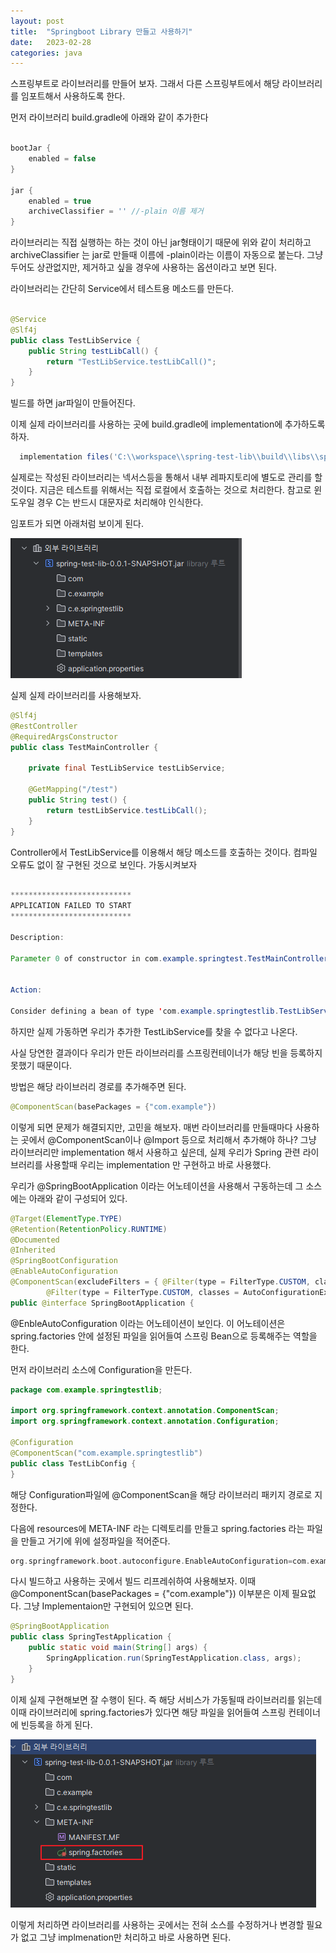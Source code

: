 ```yaml
---
layout: post
title:  "Springboot Library 만들고 사용하기"
date:   2023-02-28
categories: java
---
```


스프링부트로 라이브러리를 만들어 보자. 그래서 다른 스프링부트에서 해당 라이브러리를 임포트해서 사용하도록 한다. 

먼저 라이브러리 build.gradle에 아래와 같이 추가한다

```groovy

bootJar {
    enabled = false
}

jar {
    enabled = true
    archiveClassifier = '' //-plain 이름 제거
}
```

라이브러리는 직접 실행하는 하는 것이 아닌 jar형태이기 때문에 위와 같이 처리하고 archiveClassifier 는 jar로 만들때 이름에 -plain이라는 이름이 자동으로 붙는다. 그냥 두어도 상관없지만, 제거하고 싶을 경우에 사용하는 옵션이라고 보면 된다. 

라이브러리는 간단히 Service에서 테스트용 메소드를 만든다. 

```java

@Service
@Slf4j
public class TestLibService {
    public String testLibCall() {
        return "TestLibService.testLibCall()";
    }
}

```

빌드를 하면 jar파일이 만들어진다. 

이제 실제 라이브러리를 사용하는 곳에 build.gradle에 implementation에 추가하도록 하자.

```groovy
  implementation files('C:\\workspace\\spring-test-lib\\build\\libs\\spring-test-lib-0.0.1-SNAPSHOT.jar')
```

실제로는 작성된 라이브러리는 넥서스등을 통해서 내부 레파지토리에 별도로 관리를 할 것이다. 지금은 테스트를 위해서는 직접 로컬에서 호출하는 것으로 처리한다. 참고로 윈도우일 경우 C는 반드시 대문자로 처리해야 인식한다. 

임포트가 되면 아래처럼 보이게 된다. 

![lib1](/assets/images/lib1.png)

실제 실제 라이브러리를 사용해보자.

```java 
@Slf4j
@RestController
@RequiredArgsConstructor
public class TestMainController {

    private final TestLibService testLibService;
    
    @GetMapping("/test")
    public String test() {
        return testLibService.testLibCall();
    }
}
```

Controller에서 TestLibService를 이용해서 해당 메소드를 호출하는 것이다. 컴파일 오류도 없이 잘 구현된 것으로 보인다. 가동시켜보자 

```java 

***************************
APPLICATION FAILED TO START
***************************

Description:

Parameter 0 of constructor in com.example.springtest.TestMainController required a bean of type 'com.example.springtestlib.TestLibService' that could not be found.


Action:

Consider defining a bean of type 'com.example.springtestlib.TestLibService' in your configuration.

```

하지만 실제 가동하면 우리가 추가한 TestLibService를 찾을 수 없다고 나온다. 

사실 당연한 결과이다 우리가 만든 라이브러리를 스프링컨테이너가 해당 빈을 등록하지 못했기 때문이다. 

방법은 해당 라이브러리 경로를 추가해주면 된다. 

``` java 
@ComponentScan(basePackages = {"com.example"})
```

이렇게 되면 문제가 해결되지만, 고민을 해보자. 매번 라이브러리를 만들때마다 사용하는 곳에서 @ComponentScan이나 @Import 등으로 처리해서 추가해야 하나? 그냥 라이브러리만 implementation 해서 사용하고 싶은데, 실제 우리가 Spring 관련 라이브러리를 사용할때 우리는 implementation 만 구현하고 바로 사용했다. 

우리가 @SpringBootApplication 이라는 어노테이션을 사용해서 구동하는데 그 소스에는 아래와 같이 구성되어 있다.

```java 
@Target(ElementType.TYPE)
@Retention(RetentionPolicy.RUNTIME)
@Documented
@Inherited
@SpringBootConfiguration
@EnableAutoConfiguration
@ComponentScan(excludeFilters = { @Filter(type = FilterType.CUSTOM, classes = TypeExcludeFilter.class),
		@Filter(type = FilterType.CUSTOM, classes = AutoConfigurationExcludeFilter.class) })
public @interface SpringBootApplication {
```

@EnbleAutoConfiguration 이라는 어노테이션이 보인다. 이 어노테이션은 spring.factories 안에 설정된 파일을 읽어들여 스프링 Bean으로 등록해주는 역할을 한다. 

먼저 라이브러리 소스에 Configuration을 만든다.

```java 
package com.example.springtestlib;

import org.springframework.context.annotation.ComponentScan;
import org.springframework.context.annotation.Configuration;

@Configuration
@ComponentScan("com.example.springtestlib")
public class TestLibConfig {
}

```

해당 Configuration파일에 @ComponentScan을 해당 라이브러리 패키지 경로로 지정한다.

다음에 resources에 META-INF 라는 디렉토리를 만들고 spring.factories 라는 파일을 만들고 거기에 위에 설정파일을 적어준다. 

```groovy
org.springframework.boot.autoconfigure.EnableAutoConfiguration=com.example.springtestlib.TestLibConfig
```

다시 빌드하고 사용하는 곳에서 빌드 리프레쉬하여 사용해보자. 이때 @ComponentScan(basePackages = {"com.example"}) 이부분은 이제 필요없다. 그냥 Implementaion만 구현되어 있으면 된다. 

```java 
@SpringBootApplication
public class SpringTestApplication {
    public static void main(String[] args) {
        SpringApplication.run(SpringTestApplication.class, args);
    }
}
```

이제 실제 구현해보면 잘 수행이 된다. 즉 해당 서비스가 가동될때 라이브러리를 읽는데 이때 라이브러리에 spring.factories가 있다면 해당 파일을 읽어들여 스프링 컨테이너에 빈등록을 하게 된다. 

![lib2](/assets/images/lib2.png)

이렇게 처리하면 라이브러리를 사용하는 곳에서는 전혀 소스를 수정하거나 변경할 필요가 없고 그냥 implmenation만 처리하고 바로 사용하면 된다. 





